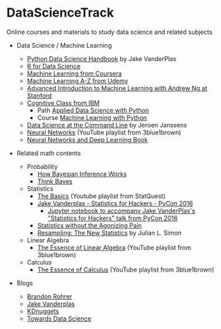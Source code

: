 # DataScienceTrack
Online courses and materials to study data science and related subjects

* Data Science / Machine Learning
  * [Python Data Science Handbook](https://github.com/jakevdp/PythonDataScienceHandbook) by Jake VanderPlas
  * [R for Data Science](https://r4ds.had.co.nz/explore-intro.html)
  * [Machine Learning from Coursera](https://www.coursera.org/learn/machine-learning)
  * [Machine Learning A-Z from Udemy](https://www.udemy.com/machinelearning/)
  * [Advanced Introduction to Machine Learning with Andrew Ng at Stanford](https://www.youtube.com/watch?v=UzxYlbK2c7E&list=PLA89DCFA6ADACE599)
  * [Cognitive Class from IBM](https://cognitiveclass.ai/)
    * Path [Applied Data Science with Python](https://cognitiveclass.ai/learn/data-science-with-python/)
    * Course [Machine Learning with Python](https://cognitiveclass.ai/courses/machine-learning-with-python/)
  * [Data Science at the Command Line](https://www.datascienceatthecommandline.com) by Jeroen Janssens
  * [Neural Networks](https://www.youtube.com/playlist?list=PLZHQObOWTQDNU6R1_67000Dx_ZCJB-3pi) (YouTube playlist from 3blue1brown)
  * [Neural Networks and Deep Learning Book](http://neuralnetworksanddeeplearning.com/)
  
* Related math contents
  * Probability
    * [How Bayesian Inference Works](http://brohrer.github.io/how_bayesian_inference_works.html)
    * [Think Bayes](https://greenteapress.com/wp/think-bayes/)
  * Statistics
    * [The Basics](https://www.youtube.com/watch?v=qBigTkBLU6g&list=PLblh5JKOoLUK0FLuzwntyYI10UQFUhsY9) (Youtube playlist from StatQuest)
    * [Jake Vanderplas - Statistics for Hackers - PyCon 2016](https://www.youtube.com/watch?v=Iq9DzN6mvYA&t=553s)
      * [Jupyter notebook to accompany Jake VanderPlas's "Statistics for Hackers" talk from PyCon 2016](https://github.com/croach/statistics-for-hackers)
    * [Statistics without the Agonizing Pain](https://www.youtube.com/watch?v=5Dnw46eC-0o&t=601s)
    * [Resampling: The New Statistics](http://www.resample.com/intro-text-online/) by Julian L. Simon
  * Linear Algebra
    * [The Essence of Linear Algebra](https://www.youtube.com/watch?v=kjBOesZCoqc&list=PLZHQObOWTQDPD3MizzM2xVFitgF8hE_ab) (YouTube playlist from 3blue1brown)
  * Calculus
    * [The Essence of Calculus](https://www.youtube.com/watch?v=WUvTyaaNkzM&list=PLZHQObOWTQDMsr9K-rj53DwVRMYO3t5Yr) (YouTube playlist from 3blue1brown)
    
* Blogs
  * [Brandon Rohrer](https://brohrer.github.io/blog.html)
  * [Jake Vanderplas](http://vanderplas.com/)
  * [KDnuggets](https://www.kdnuggets.com/)
  * [Towards Data Science](https://towardsdatascience.com/)
